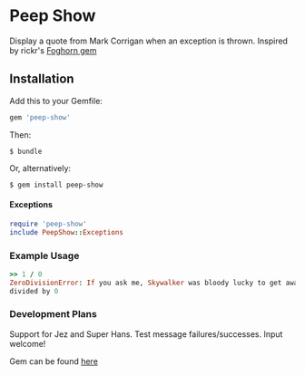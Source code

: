 # Peep Show

Display a quote from Mark Corrigan when an exception is thrown.
Inspired by rickr's [Foghorn gem](https://github.com/rickr/foghorn)

## Installation

Add this to your Gemfile:

```ruby
gem 'peep-show'
```

Then:

    $ bundle

Or, alternatively: 

    $ gem install peep-show

#### Exceptions
```ruby
require 'peep-show'
include PeepShow::Exceptions
```

### Example Usage
```ruby
>> 1 / 0
ZeroDivisionError: If you ask me, Skywalker was bloody lucky to get away with turning off his guidance system.
divided by 0
```

### Development Plans
Support for Jez and Super Hans. Test message failures/successes. Input welcome!

Gem can be found [here](https://rubygems.org/gems/peep-show)
